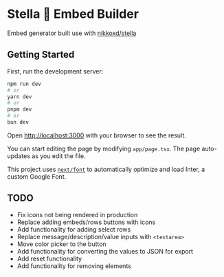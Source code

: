 # Stella 💫 Embed Builder

Embed generator built use with [nikkoxd/stella](https://github.com/nikkoxd/stella)

## Getting Started

First, run the development server:

```bash
npm run dev
# or
yarn dev
# or
pnpm dev
# or
bun dev
```

Open [http://localhost:3000](http://localhost:3000) with your browser to see the result.

You can start editing the page by modifying `app/page.tsx`. The page auto-updates as you edit the file.

This project uses [`next/font`](https://nextjs.org/docs/basic-features/font-optimization) to automatically optimize and load Inter, a custom Google Font.

## TODO

- Fix icons not being rendered in production
- Replace adding embeds/rows buttons with icons
- Add functionality for adding select rows
- Replace message/description/value inputs with `<textarea>`
- Move color picker to the button
- Add functionality for converting the values to JSON for export
- Add reset functionality
- Add functionality for removing elements
